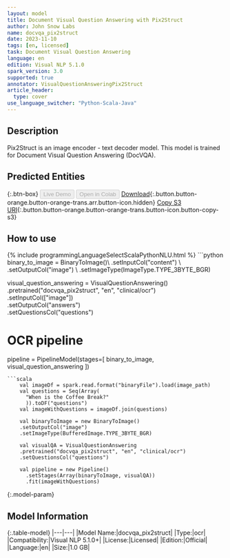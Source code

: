```yaml
---
layout: model
title: Document Visual Question Answering with Pix2Struct
author: John Snow Labs
name: docvqa_pix2struct
date: 2023-11-10
tags: [en, licensed]
task: Document Visual Question Answering
language: en
edition: Visual NLP 5.1.0
spark_version: 3.0
supported: true
annotator: VisualQuestionAnsweringPix2Struct
article_header:
  type: cover
use_language_switcher: "Python-Scala-Java"
---
```


## Description

Pix2Struct is an image encoder - text decoder model. This model is trained for Document Visual Question Answering (DocVQA).

## Predicted Entities



{:.btn-box}
<button class="button button-orange" disabled>Live Demo</button>
<button class="button button-orange" disabled>Open in Colab</button>
[Download](https://s3.amazonaws.com/auxdata.johnsnowlabs.com/clinical/ocr/docvqa_pix2struct_en_5.1.0_3.2_1699645004215.zip){:.button.button-orange.button-orange-trans.arr.button-icon.hidden}
[Copy S3 URI](s3://auxdata.johnsnowlabs.com/clinical/ocr/docvqa_pix2struct_en_5.1.0_3.2_1699645004215.zip){:.button.button-orange.button-orange-trans.button-icon.button-copy-s3}

## How to use



<div class="tabs-box" markdown="1">
{% include programmingLanguageSelectScalaPythonNLU.html %}
```python
binary_to_image = BinaryToImage()\
    .setInputCol("content") \
    .setOutputCol("image") \
    .setImageType(ImageType.TYPE_3BYTE_BGR)

visual_question_answering = VisualQuestionAnswering()\
    .pretrained("docvqa_pix2struct", "en", "clinical/ocr")\
    .setInputCol(["image"])\
    .setOutputCol("answers")\
    .setQuestionsCol("questions")

# OCR pipeline
pipeline = PipelineModel(stages=[
    binary_to_image,
    visual_question_answering
])

```
```scala
    val imageDf = spark.read.format("binaryFile").load(image_path)
    val questions = Seq(Array(
      "When is the Coffee Break?"
      )).toDF("questions")
    val imageWithQuestions = imageDf.join(questions)

    val binaryToImage = new BinaryToImage()
    .setOutputCol("image")
    .setImageType(BufferedImage.TYPE_3BYTE_BGR)

    val visualQA = VisualQuestionAnswering
    .pretrained("docvqa_pix2struct", "en", "clinical/ocr")
    .setQuestionsCol("questions")
    
    val pipeline = new Pipeline()
      .setStages(Array(binaryToImage, visualQA))
      .fit(imageWithQuestions)
```
</div>

{:.model-param}
## Model Information

{:.table-model}
|---|---|
|Model Name:|docvqa_pix2struct|
|Type:|ocr|
|Compatibility:|Visual NLP 5.1.0+|
|License:|Licensed|
|Edition:|Official|
|Language:|en|
|Size:|1.0 GB|
